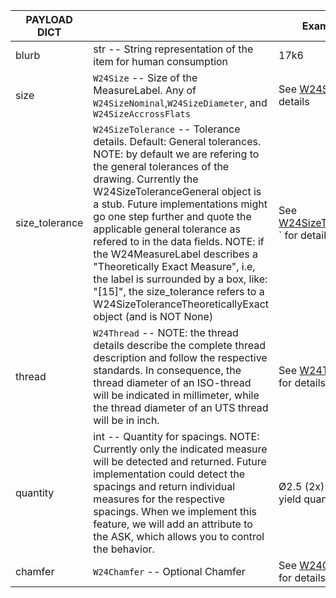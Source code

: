 
| PAYLOAD DICT      |                                                      | Example                                       |
| ------------------| -----------------------------------------------------|---------------------------------------------- |
| blurb             | str -- String representation of the item for human consumption    | 17k6                             |
| size              | `W24Size` -- Size of the MeasureLabel. Any of `W24SizeNominal`,`W24SizeDiameter`, and `W24SizeAccrossFlats` | See [W24Size](/models/w24size)  for details                     |
| size_tolerance    | `W24SizeTolerance` -- Tolerance details. Default: General tolerances. NOTE: by default we are refering to the general tolerances of the drawing. Currently the W24SizeToleranceGeneral object is a stub. Future implementations might go one step further and quote the applicable general tolerance as refered to in the data fields. NOTE: if the W24MeasureLabel describes a "Theoretically Exact Measure", i.e, the label is surrounded by a box, like: "[15]", the size_tolerance refers to a W24SizeToleranceTheoreticallyExact object (and is NOT None)             | See [W24SizeTolerance](/models/w24size_tolerance) ` for details                     |
| thread    | `W24Thread` -- NOTE: the thread details describe the complete thread description and follow the respective standards. In consequence, the thread diameter of an ISO-thread will be indicated in millimeter, while the thread diameter of an UTS thread will be in inch. | See [W24Thread](/models/w24thread) for details                     |
| quantity          | int -- Quantity for spacings.  NOTE: Currently only the indicated measure will be detected and returned. Future implementation could detect the spacings and return individual measures for the respective spacings. When we implement this feature, we will add an attribute to the ASK, which allows you to control the behavior.    |  Ø2.5 (2x) will yield quantity=2 |
| chamfer          | `W24Chamfer` -- Optional Chamfer                     | See [W24Chamfer](/models/w24chamfer) for details                   |
